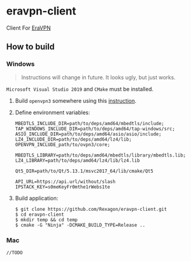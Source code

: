 # eravpn-client
Client For [EraVPN](http://eravpn.com/)

## How to build

### Windows
> Instructions will change in future. It looks ugly, but just works.

`Microsoft Visual Studio 2019` and `CMake` must be installed.

1. Build `openvpn3` somewhere using this 
[instruction](https://github.com/OpenVPN/openvpn3#building-the-openvpn-3-client-on-windows).

2. Define environment variables:
   ```
   MBEDTLS_INCLUDE_DIR=path/to/deps/amd64/mbedtls/include;
   TAP_WINDOWS_INCLUDE_DIR=path/to/deps/amd64/tap-windows/src;
   ASIO_INCLUDE_DIR=path/to/deps/amd64/asio/asio/include;
   LZ4_INCLUDE_DIR=path/to/deps/amd64/lz4/lib;
   OPENVPN_INCLUDE_path/to/ovpn3/core;
   
   MBEDTLS_LIBRARY=path/to/deps/amd64/mbedtls/library/mbedtls.lib;
   LZ4_LIBRARY=path/to/deps/amd64/lz4/lib/lz4.lib
   
   Qt5_DIR=path/to/Qt/5.13.1/msvc2017_64/lib/cmake/Qt5

   API_URL=https://api.url/without/slash
   IPSTACK_KEY=s0meKeyFr0mthe1rWebs1te
   ```
   
3. Build application:
   ```shell script
   $ git clone https://github.com/Rexagon/eravpn-client.git
   $ cd eravpn-client
   $ mkdir temp && cd temp
   $ cmake -G "Ninja" -DCMAKE_BUILD_TYPE=Release ..
   ```

### Mac 
`//TODO`
